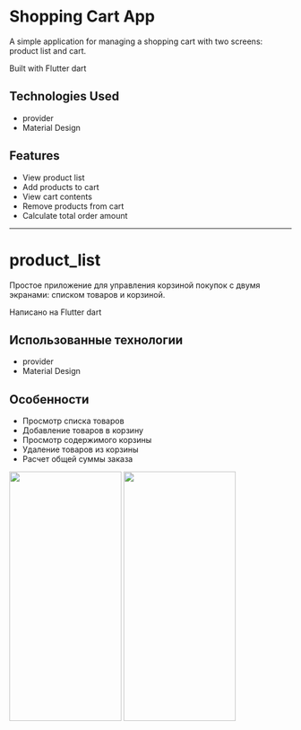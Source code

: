 # Shopping Cart App

A simple application for managing a shopping cart with two screens: product list and cart.

Built with Flutter dart

## Technologies Used

- provider 
- Material Design

## Features

- View product list
- Add products to cart
- View cart contents
- Remove products from cart
- Calculate total order amount

***
# product_list

Простое приложение для управления корзиной покупок с двумя экранами: списком товаров и корзиной.

Написано на Flutter dart

## Использованные технологии

- provider
- Material Design

## Особенности

- Просмотр списка товаров
- Добавление товаров в корзину
- Просмотр содержимого корзины
- Удаление товаров из корзины
- Расчет общей суммы заказа

<img src="screenshot/Screenshot_1.png" width="200" height="445"> <img src="screenshot/Screenshot_2.png" width="200" height="445">